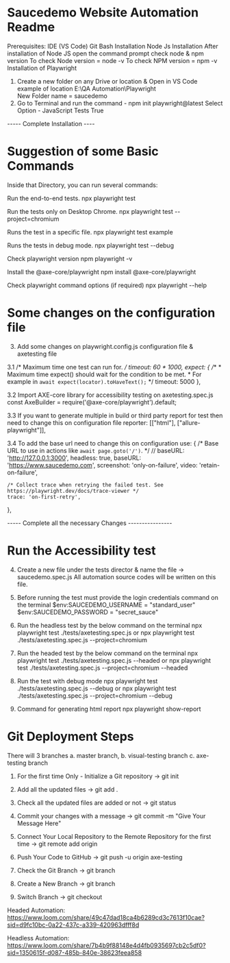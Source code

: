 Saucedemo Website Automation Readme
====================================
Prerequisites:
IDE (VS Code)
Git Bash Installation
Node Js Installation
After installation of Node JS open the command prompt 
check node & npm version
To check Node version = node -v
To check NPM version = npm -v
Installation of Playwright
1. Create a new folder on any Drive or location & Open in VS Code
example of location E:\QA Automation\Playwright\
New Folder name = saucedemo
2. Go to Terminal and run the command - npm init playwright@latest
Select Option - JavaScript
Tests
True

----- Complete Installation ----

Suggestion of some Basic Commands
==================================
Inside that Directory, you can run several commands:

Run the end-to-end tests.
npx playwright test 

Run the tests only on Desktop Chrome.
npx playwright test --project=chromium

Runs the test in a specific file.
npx playwright test example

Runs the tests in debug mode.
npx playwright test --debug

Check playwright version
npm playwright -v

Install the @axe-core/playwright
npm install @axe-core/playwright

Check playwright command options (if required)
npx playwright --help

Some changes on the configuration file
======================================
3. Add some changes on playwright.config.js configuration file & axetesting file

3.1 /* Maximum time one test can run for. */
  timeout: 60 * 1000,
  expect: {
    /**
     * Maximum time expect() should wait for the condition to be met.
     * For example in `await expect(locator).toHaveText();`
     */
    timeout: 5000
  },

3.2 Import AXE-core library for accessibility testing on axetesting.spec.js
const AxeBuilder = require('@axe-core/playwright').default;

3.3 If you want to generate multiple in build or third party report for test then need to change this on configuration file
reporter: [["html"], ["allure-playwright"]],

3.4 To add the base url need to change this on configuration
use: {
    /* Base URL to use in actions like `await page.goto('/')`. */
    // baseURL: 'http://127.0.0.1:3000',
    headless: true,
    baseURL: 'https://www.saucedemo.com',
    screenshot: 'only-on-failure',
    video: 'retain-on-failure',

    /* Collect trace when retrying the failed test. See https://playwright.dev/docs/trace-viewer */
    trace: 'on-first-retry',
  },

----- Complete all the necessary Changes ----------------

Run the Accessibility test
===========================

4. Create a new file under the tests director & name the file -> saucedemo.spec.js
All automation source codes will be written on this file.

5. Before running the test must provide the login credentials command on the terminal
$env:SAUCEDEMO_USERNAME = "standard_user"
$env:SAUCEDEMO_PASSWORD = "secret_sauce"

6. Run the headless test by the below command on the terminal
npx playwright test ./tests/axetesting.spec.js
or
npx playwright test ./tests/axetesting.spec.js --project=chromium

7. Run the headed test by the below command on the terminal
npx playwright test ./tests/axetesting.spec.js --headed
or
npx playwright test ./tests/axetesting.spec.js --project=chromium --headed

8. Run the test with debug mode
npx playwright test ./tests/axetesting.spec.js --debug
or
npx playwright test ./tests/axetesting.spec.js --project=chromium --debug

9. Command for generating html report
npx playwright show-report

Git Deployment Steps
=====================
There will 3 branches 
a. master branch, b. visual-testing branch c. axe-testing branch

1. For the first time Only - Initialize a Git repository -> git init

2. Add all the updated files -> git add .

3. Check all the updated files are added or not -> git status

4. Commit your changes with a message -> git commit -m "Give Your Message Here"

4. Connect Your Local Repository to the Remote Repository for the first time -> git remote add origin <give-your-repository-url-here>

5. Push Your Code to GitHub -> git push -u origin axe-testing

6. Check the Git Branch -> git branch

7. Create a New Branch -> git branch <Branch Name>

8. Switch Branch -> git checkout <Branch Name>

Headed Automation: 
https://www.loom.com/share/49c47dad18ca4b6289cd3c7613f10cae?sid=d9fc10bc-0a22-437c-a339-420963dfff8d

Headless Automation:
https://www.loom.com/share/7b4b9f88148e4d4fb0935697cb2c5df0?sid=1350615f-d087-485b-840e-38623feea858